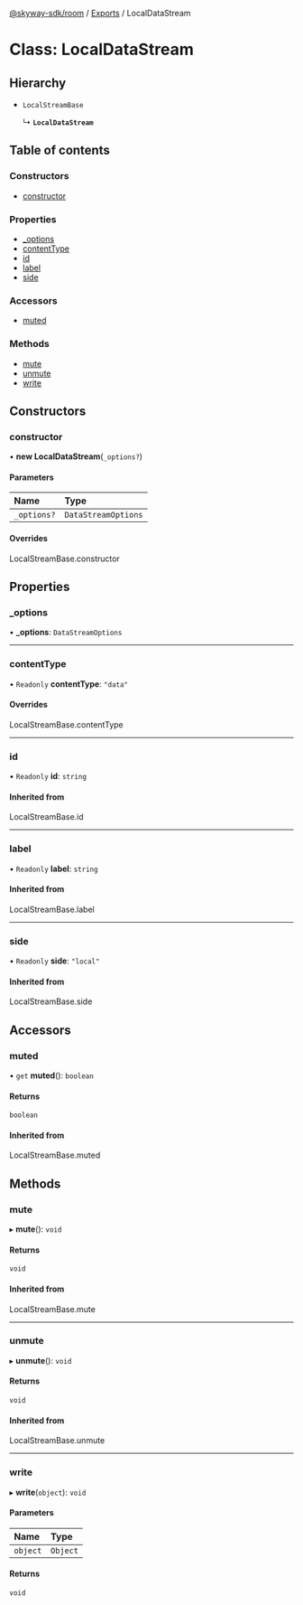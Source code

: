 [@skyway-sdk/room](../README.md) / [Exports](../modules.md) / LocalDataStream

# Class: LocalDataStream

## Hierarchy

- `LocalStreamBase`

  ↳ **`LocalDataStream`**

## Table of contents

### Constructors

- [constructor](LocalDataStream.md#constructor)

### Properties

- [\_options](LocalDataStream.md#_options)
- [contentType](LocalDataStream.md#contenttype)
- [id](LocalDataStream.md#id)
- [label](LocalDataStream.md#label)
- [side](LocalDataStream.md#side)

### Accessors

- [muted](LocalDataStream.md#muted)

### Methods

- [mute](LocalDataStream.md#mute)
- [unmute](LocalDataStream.md#unmute)
- [write](LocalDataStream.md#write)

## Constructors

### constructor

• **new LocalDataStream**(`_options?`)

#### Parameters

| Name | Type |
| :------ | :------ |
| `_options?` | `DataStreamOptions` |

#### Overrides

LocalStreamBase.constructor

## Properties

### \_options

• **\_options**: `DataStreamOptions`

___

### contentType

• `Readonly` **contentType**: ``"data"``

#### Overrides

LocalStreamBase.contentType

___

### id

• `Readonly` **id**: `string`

#### Inherited from

LocalStreamBase.id

___

### label

• `Readonly` **label**: `string`

#### Inherited from

LocalStreamBase.label

___

### side

• `Readonly` **side**: ``"local"``

#### Inherited from

LocalStreamBase.side

## Accessors

### muted

• `get` **muted**(): `boolean`

#### Returns

`boolean`

#### Inherited from

LocalStreamBase.muted

## Methods

### mute

▸ **mute**(): `void`

#### Returns

`void`

#### Inherited from

LocalStreamBase.mute

___

### unmute

▸ **unmute**(): `void`

#### Returns

`void`

#### Inherited from

LocalStreamBase.unmute

___

### write

▸ **write**(`object`): `void`

#### Parameters

| Name | Type |
| :------ | :------ |
| `object` | `Object` |

#### Returns

`void`
